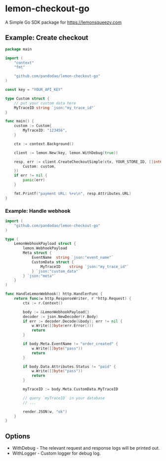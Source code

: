 # lemon-checkout-go

A Simple Go SDK package for https://lemonsqueezy.com

## Example: Create checkout

```go
package main

import (
	"context"
	"fmt"

	"github.com/pandodao/lemon-checkout-go"
)

const key = "YOUR_API_KEY"

type Custom struct {
	// put your custom data here
	MyTraceID string `json:"my_trace_id"`
}

func main() {
	custom := Custom{
		MyTraceID: "123456",
	}

	ctx := context.Background()

	client := lemon.New(key, lemon.WithDebug(true))

	resp, err := client.CreateCheckoutSimple(ctx, YOUR_STORE_ID, []int64{YOUR_VARIANT_ID}, "YOUR_REDIRECT_URL", lemon.CheckoutData{
		Custom: custom,
	})
	if err != nil {
		panic(err)
	}

	fmt.Printf("payment URL: %+v\n", resp.Attributes.URL)
}
```

### Example: Handle webhook

```go
import (
	"github.com/pandodao/lemon-checkout-go"
)

type (
	LemonWebhookPayload struct {
		lemon.WebhookPayload
		Meta struct {
			EventName  string `json:"event_name"`
			CustomData struct {
				MyTraceID    string `json:"my_trace_id"`
			} `json:"custom_data"`
		} `json:"meta"`
	}
)

func HandleLemonWebhook() http.HandlerFunc {
	return func(w http.ResponseWriter, r *http.Request) {
		ctx := r.Context()

		body := &LemonWebhookPayload{}
		decoder := json.NewDecoder(r.Body)
		if err := decoder.Decode(&body); err != nil {
			w.Write([]byte(err.Error()))
			return
		}

		if body.Meta.EventName != "order_created" {
			w.Write([]byte("pass"))
			return
		}

		if body.Data.Attributes.Status != "paid" {
			w.Write([]byte("pass"))
			return
		}

		myTraceID := body.Meta.CustomData.MyTraceID

		// query `myTraceID` in your database
		// ...

		render.JSON(w, "ok")
	}
}

```

## Options

* WithDebug - The relevant request and response logs will be printed out.
* WithLogger - Custom logger for debug log.

